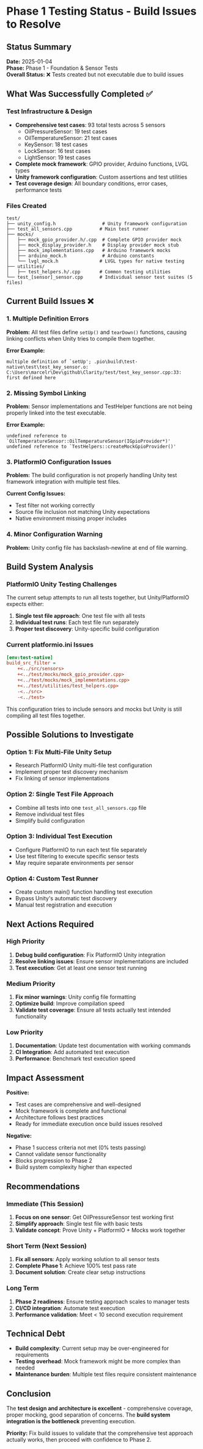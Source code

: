 # Phase 1 Testing Status - Build Issues to Resolve

## Status Summary

**Date:** 2025-01-04  
**Phase:** Phase 1 - Foundation & Sensor Tests  
**Overall Status:** ❌ Tests created but not executable due to build issues

## What Was Successfully Completed ✅

### Test Infrastructure & Design
- **Comprehensive test cases**: 93 total tests across 5 sensors
  - OilPressureSensor: 19 test cases
  - OilTemperatureSensor: 21 test cases  
  - KeySensor: 18 test cases
  - LockSensor: 16 test cases
  - LightSensor: 19 test cases
- **Complete mock framework**: GPIO provider, Arduino functions, LVGL types
- **Unity framework configuration**: Custom assertions and test utilities
- **Test coverage design**: All boundary conditions, error cases, performance tests

### Files Created
```
test/
├── unity_config.h                 # Unity framework configuration
├── test_all_sensors.cpp          # Main test runner
├── mocks/
│   ├── mock_gpio_provider.h/.cpp  # Complete GPIO provider mock
│   ├── mock_display_provider.h    # Display provider mock stub
│   ├── mock_implementations.cpp   # Arduino framework mocks
│   ├── arduino_mock.h             # Arduino constants
│   └── lvgl_mock.h               # LVGL types for native testing
├── utilities/
│   ├── test_helpers.h/.cpp       # Common testing utilities
└── test_[sensor]_sensor.cpp      # Individual sensor test suites (5 files)
```

## Current Build Issues ❌

### 1. Multiple Definition Errors
**Problem:** All test files define `setUp()` and `tearDown()` functions, causing linking conflicts when Unity tries to compile them together.

**Error Example:**
```
multiple definition of `setUp'; .pio\build\test-native\test\test_key_sensor.o:
C:\Users\marcelr\Dev\github\Clarity/test/test_key_sensor.cpp:33: 
first defined here
```

### 2. Missing Symbol Linking
**Problem:** Sensor implementations and TestHelper functions are not being properly linked into the test executable.

**Error Example:**
```
undefined reference to `OilTemperatureSensor::OilTemperatureSensor(IGpioProvider*)'
undefined reference to `TestHelpers::createMockGpioProvider()'
```

### 3. PlatformIO Configuration Issues
**Problem:** The build configuration is not properly handling Unity test framework integration with multiple test files.

**Current Config Issues:**
- Test filter not working correctly
- Source file inclusion not matching Unity expectations
- Native environment missing proper includes

### 4. Minor Configuration Warning
**Problem:** Unity config file has backslash-newline at end of file warning.

## Build System Analysis

### PlatformIO Unity Testing Challenges
The current setup attempts to run all tests together, but Unity/PlatformIO expects either:
1. **Single test file approach**: One test file with all tests
2. **Individual test runs**: Each test file run separately  
3. **Proper test discovery**: Unity-specific build configuration

### Current platformio.ini Issues
```ini
[env:test-native]
build_src_filter = 
	+<../src/sensors>
	+<../test/mocks/mock_gpio_provider.cpp>
	+<../test/mocks/mock_implementations.cpp>
	+<../test/utilities/test_helpers.cpp>
	-<../src>
	-<../test>
```
This configuration tries to include sensors and mocks but Unity is still compiling all test files together.

## Possible Solutions to Investigate

### Option 1: Fix Multi-File Unity Setup
- Research PlatformIO Unity multi-file test configuration
- Implement proper test discovery mechanism
- Fix linking of sensor implementations

### Option 2: Single Test File Approach  
- Combine all tests into one `test_all_sensors.cpp` file
- Remove individual test files
- Simplify build configuration

### Option 3: Individual Test Execution
- Configure PlatformIO to run each test file separately
- Use test filtering to execute specific sensor tests
- May require separate environments per sensor

### Option 4: Custom Test Runner
- Create custom main() function handling test execution
- Bypass Unity's automatic test discovery
- Manual test registration and execution

## Next Actions Required

### High Priority
1. **Debug build configuration**: Fix PlatformIO Unity integration
2. **Resolve linking issues**: Ensure sensor implementations are included
3. **Test execution**: Get at least one sensor test running

### Medium Priority  
1. **Fix minor warnings**: Unity config file formatting
2. **Optimize build**: Improve compilation speed
3. **Validate test coverage**: Ensure all tests actually test intended functionality

### Low Priority
1. **Documentation**: Update test documentation with working commands
2. **CI Integration**: Add automated test execution
3. **Performance**: Benchmark test execution speed

## Impact Assessment

**Positive:**
- Test cases are comprehensive and well-designed
- Mock framework is complete and functional
- Architecture follows best practices
- Ready for immediate execution once build issues resolved

**Negative:**
- Phase 1 success criteria not met (0% tests passing)
- Cannot validate sensor functionality
- Blocks progression to Phase 2
- Build system complexity higher than expected

## Recommendations

### Immediate (This Session)
1. **Focus on one sensor**: Get OilPressureSensor test working first
2. **Simplify approach**: Single test file with basic tests
3. **Validate concept**: Prove Unity + PlatformIO + Mocks work together

### Short Term (Next Session)
1. **Fix all sensors**: Apply working solution to all sensor tests
2. **Complete Phase 1**: Achieve 100% test pass rate
3. **Document solution**: Create clear setup instructions

### Long Term
1. **Phase 2 readiness**: Ensure testing approach scales to manager tests
2. **CI/CD integration**: Automate test execution
3. **Performance validation**: Meet < 10 second execution requirement

## Technical Debt

- **Build complexity**: Current setup may be over-engineered for requirements
- **Testing overhead**: Mock framework might be more complex than needed
- **Maintenance burden**: Multiple test files require consistent maintenance

## Conclusion

The **test design and architecture is excellent** - comprehensive coverage, proper mocking, good separation of concerns. The **build system integration is the bottleneck** preventing execution.

**Priority:** Fix build issues to validate that the comprehensive test approach actually works, then proceed with confidence to Phase 2.